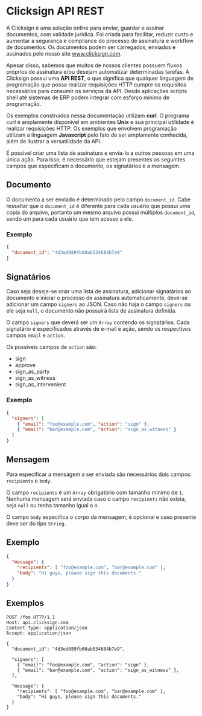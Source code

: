 # Clicksign API REST

A Clicksign é uma solução online para enviar, guardar e assinar documentos, com validade jurídica. Foi criada para facilitar, reduzir custo e aumentar a segurança e compliance do processo de assinatura e workflow de documentos. Os documentos podem ser carregados, enviados e assinados pelo nosso site www.clicksign.com.

Apesar disso, sabemos que muitos de nossos clientes possuem fluxos próprios de assinatura e/ou desejam automatizar determinadas tarefas. A Clicksign possui uma **API REST**, o que significa que qualquer linguagem de programação que possa realizar requisições HTTP cumpre os requisitos necessários para consumir os serviços da API. Desde aplicações scripts shell até sistemas de ERP podem integrar com esforço mínimo de programação.

Os exemplos construídos nessa documentação utilizam **curl**. O programa curl é amplamente disponível em ambientes **Unix** e sua principal utilidade é realizar requisições HTTP. Os exemplos que envolvem programação utilizam a linguagem **Javascript** pelo fato de ser amplamente conhecida, além de ilustrar a versatilidade da API.

É possível criar uma lista de assinatura e envia-la a outros pessoas em uma única ação. Para isso, é necessário que estejam presentes os seguintes campos que especificam o documento, os signatários e a mensagem.

## Documento

O documento a ser enviado é determinado pelo campo `document_id`. Cabe ressaltar que o `document_id` é diferente para cada usuário que possui uma cópia do arquivo, portanto um mesmo arquivo possui múltiplos `document_id`, sendo um para cada usuário que tem acesso a ele.

### Exemplo

```json
{
  "document_id": "4d3ed089fb60ab534684b7e9"
}
```

## Signatários

Caso seja deseje-se criar uma lista de assinatura, adicionar signatários ao documento e iniciar o processo de assinatura automaticamente, deve-se adicionar um campo `signers` ao JSON. Caso não haja o campo `signers` ou ele seja `null`, o documento não possuirá lista de assinatura definida.

O campo `signers` que deverá ser um `Array` contendo os signatários. Cada signatário é especificados através de e-mail e ação, sendo os respectivos campos `email` e `action`.

Os possíveis campos de `action` são:
- sign
- approve
- sign_as_party
- sign_as_witness
- sign_as_intervenient

### Exemplo

```json
{
  "signers": [
    { "email": "foo@example.com", "action": "sign" },
    { "email": "bar@example.com", "action": "sign_as_witness" }
  ]
}
```


## Mensagem

Para especificar a mensagem a ser enviada são necessários dois campos: `recipients` e `body`.

O campo `recipients` é um `Array` obrigatório com tamanho mínimo de `1`. Nenhuma mensagem será enviada caso o campo `recipients` não exista, seja `null` ou tenha tamanho igual a `0`.

O campo `body` especifica o corpo da mensagem, é opcional e caso presente deve ser do tipo `String`.

## Exemplo

```json
{
  "message": {
    "recipients": [ "foo@example.com", "bar@example.com" ],
    "body": "Hi guys, please sign this documents."
  }
}
```

## Exemplos

```
POST /foo HTTP/1.1
Host: api.clicksign.com
Content-Type: application/json
Accept: application/json

{
  "document_id": "4d3ed089fb60ab534684b7e9",

  "signers": [
    { "email": "foo@example.com", "action": "sign" },
    { "email": "bar@example.com", "action": "sign_as_witness" },
  ],

  "message": {
    "recipients": [ "foo@example.com", "bar@example.com" ],
    "body": "Hi guys, please sign this documents."
  }
}
```
